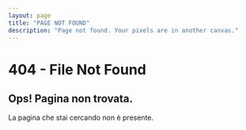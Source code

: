 ```yaml
---
layout: page
title: "PAGE NOT FOUND"
description: "Page not found. Your pixels are in another canvas."
---
```


# 404 - File Not Found
## Ops! Pagina non trovata.
La pagina che stai cercando non è presente.
